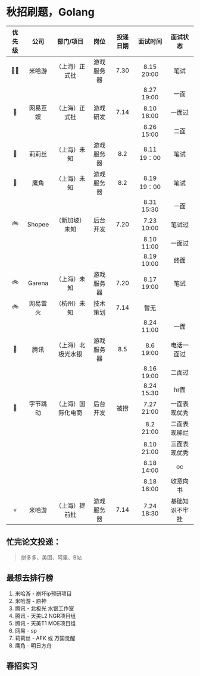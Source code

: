 # 秋招刷题，Golang

| 优先级 | 公司 | 部门/项目 | 岗位 | 投递日期 | 面试时间 | 面试状态 |
| :----: | :----: | :----: | :----: | :----: | :----: | :----: |
| 🚀🚀 | 米哈游 | （上海）正式批 | 游戏服务器 | 7.30 | 8.15 20:00 | 笔试 | 
| |   |   |   |  | 8.27 19:00 | 一面 |
| 🚀 | 网易互娱 | （上海）正式批 | 游戏研发 | 7.14 | 8.10 16:00 | 一面过 |
| |   |   |   |  | 8.26 15:00 | 二面 |
| 🚄 | 莉莉丝 | （上海）未知 | 游戏服务器 | 8.2 | 8.11 19：00 | 笔试 |
| 🚄 | 鹰角 | （上海）未知 | 游戏服务器 | 8.2 | 8.19 19：00 | 笔试 |
| |   |   |   |  | 8.31 15:30 | 一面 |
| 🚲 | Shopee | （新加坡）未知 | 后台开发 | 7.20 | 7.23 10:00 | 笔试过 |
| |   |   |   |  | 8.10 11:00  | 一面过 |
| |   |   |   |  | 8.19 10:00  | 终面 |
| 🚲 | Garena | （上海）未知 | 游戏服务器 | 7.20 | 8.17 19:00  | 笔试 |
| 🚲 | 网易雷火 | （杭州）未知 | 技术策划 | 7.14 | 暂无 |
| |   |   |   |  | 8.24 11:00 | 一面 |
| 🎉 | 腾讯 | （上海）北极光水银 | 游戏服务器 | 8.5 | 8.6 19:00 | 电话一面过 |
| |   |   |   |  | 8.16 19:00 | 二面过 |
| |   |   |   |  | 8.24 15:30 | hr面 |
| 🎉 | 字节跳动 | （上海）国际化电商 | 后台开发 | 被捞 | 7.27 21:00 | 一面表现优秀 |
| |   |   |   |  | 8.2 21:00 | 二面表现稀烂 |
| |   |   |   |  | 8.10 21:00 | 三面表现优秀 |
| |   |   |   |  | 8.18 14:00 | oc |
| |   |   |   |  | 8.18 16:00 | 收意向书 |
| 💀 | 米哈游 | （上海）提前批 | 游戏服务器 | 7.14 | 7.24 18:30 | 基础知识不牢挂 | 

## 忙完论文投递：
>拼多多、美团、阿里、B站

## 最想去排行榜
1. 米哈游 - 崩坏ip预研项目
2. 米哈游 - 原神
3. 腾讯 - 北极光 水银工作室
4. 腾讯 - 天美L2 NGR项目组
5. 腾讯 - 天美T1 MOE项目组
6. 网易 - sp
7. 莉莉丝 - AFK 或 万国觉醒
8. 鹰角 - 明日方舟

## 春招实习
